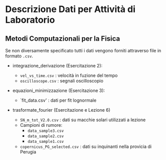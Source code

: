 # Descrizione Dati per Attività di Laboratorio
## Metodi Computazionali per la Fisica

Se non diversamente specificato tutti i dati vengono forniti attraverso file in formato `.csv`.


* integrazione_derivazione (Esercitazione 2):
  * `vel_vs_time.csv`  : velocità in fuzione del tempo
  * `oscilloscope.csv` : segnali oscilloscopio


* equazioni_minimizzazione (Esercitazione 3):
  * `fit_data.csv' : dati per fit lognormale


* trasformate_fourier (Esercitazione e Lezione 6)
  * `SN_m_tot_V2.0.csv` : dati su macchie solari utilizzati a lezione
  * Campioni di rumore:
    * `data_sample3.csv`
    * `data_sample2.csv`
    * `data_sample1.csv`
  * `copernicus_PG_selected.csv` : dati su inquinanti nella provicia di Perugia
